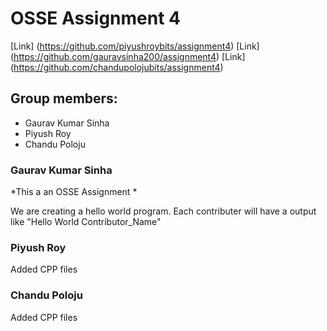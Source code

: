 # OSSE Assignment 4
[Link]  (https://github.com/piyushroybits/assignment4)
[Link] (https://github.com/gauravsinha200/assignment4)
[Link]  (https://github.com/chandupolojubits/assignment4)

## Group members:
* Gaurav Kumar Sinha
* Piyush Roy
* Chandu Poloju

### Gaurav Kumar Sinha
*This a an OSSE Assignment *

We are creating a hello world program.
Each contributer will have a output like  "Hello World Contributor_Name"

### Piyush Roy
Added CPP files

### Chandu Poloju
Added CPP files